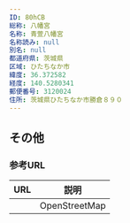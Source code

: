 ```yaml
---
ID: 80hCB
総称: 八幡宮
名称: 青萱八幡宮
名称読み: null
別名: null
都道府県: 茨城県
区域: ひたちなか市
緯度: 36.372582
経度: 140.5280341
郵便番号: 3120024
住所: 茨城県ひたちなか市勝倉８９０
---
```


## その他

### 参考URL

| URL | 説明          |
| --- | ------------- |
|     | OpenStreetMap |
